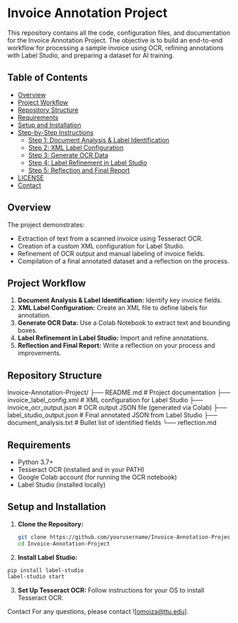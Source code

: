 # Invoice Annotation Project

This repository contains all the code, configuration files, and documentation for the Invoice Annotation Project. The objective is to build an end-to-end workflow for processing a sample invoice using OCR, refining annotations with Label Studio, and preparing a dataset for AI training.

## Table of Contents
- [Overview](#overview)
- [Project Workflow](#project-workflow)
- [Repository Structure](#repository-structure)
- [Requirements](#requirements)
- [Setup and Installation](#setup-and-installation)
- [Step-by-Step Instructions](#step-by-step-instructions)
  - [Step 1: Document Analysis & Label Identification](#step-1-document-analysis--label-identification)
  - [Step 2: XML Label Configuration](#step-2-xml-label-configuration)
  - [Step 3: Generate OCR Data](#step-3-generate-ocr-data)
  - [Step 4: Label Refinement in Label Studio](#step-4-label-refinement-in-label-studio)
  - [Step 5: Reflection and Final Report](#step-5-reflection-and-final-report)
- [LICENSE](#lICENSE)
- [Contact](#contact)

## Overview

The project demonstrates:
- Extraction of text from a scanned invoice using Tesseract OCR.
- Creation of a custom XML configuration for Label Studio.
- Refinement of OCR output and manual labeling of invoice fields.
- Compilation of a final annotated dataset and a reflection on the process.

## Project Workflow

1. **Document Analysis & Label Identification:** Identify key invoice fields.
2. **XML Label Configuration:** Create an XML file to define labels for annotation.
3. **Generate OCR Data:** Use a Colab Notebook to extract text and bounding boxes.
4. **Label Refinement in Label Studio:** Import and refine annotations.
5. **Reflection and Final Report:** Write a reflection on your process and improvements.

## Repository Structure
Invoice-Annotation-Project/ ├── README.md # Project documentation ├── invoice_label_config.xml # XML configuration for Label Studio ├── invoice_ocr_output.json # OCR output JSON file (generated via Colab) ├── label_studio_output.json # Final annotated JSON from Label Studio ├── document_analysis.txt # Bullet list of identified fields └── reflection.md


## Requirements

- Python 3.7+  
- Tesseract OCR (installed and in your PATH)  
- Google Colab account (for running the OCR notebook)  
- Label Studio (installed locally)

## Setup and Installation

1. **Clone the Repository:**
   ```bash
   git clone https://github.com/yourusername/Invoice-Annotation-Project.git
   cd Invoice-Annotation-Project

2. **Install Label Studio:**
```bash
pip install label-studio
label-studio start
```
3. **Set Up Tesseract OCR:**
Follow instructions for your OS to install Tesseract OCR.

Contact
For any questions, please contact ![omoiza@ttu.edu].

